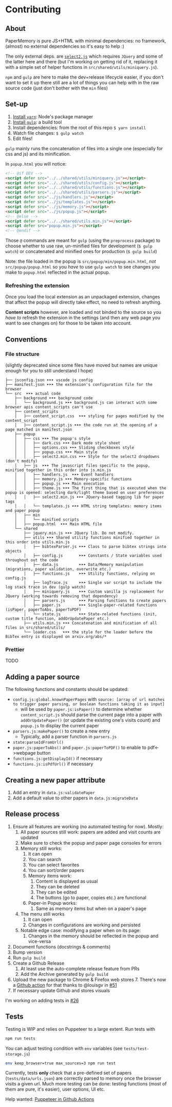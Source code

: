 # Contributing

## About

PaperMemory is pure JS+HTML with minimal dependencies: no framework, (almost) no external dependencies so it's easy to help :) 

The only external deps. are [`select2.js`](https://select2.org/) which requires `JQuery` and some of the latter here and there (but I'm working on getting rid of it, replacing it with a simple set of helper functions in `src/shared/utils/miniquery.js`).

`npm` and `gulp` are here to make the dev+release lifecycle easier, if you don't want to set it up there still are a lot of things you can help with in the raw source code (just don't bother with the `min` files)

## Set-up

1. [Install `yarn`](https://classic.yarnpkg.com/lang/en/docs/install): Node's package manager
2. [Install `gulp`](https://gulpjs.com/): a build tool
3. Install dependencies: from the root of this repo `$ yarn install`
4. Watch file changes: `$ gulp watch`
5. Edit files!

`gulp` mainly runs the concatenation of files into a single one (especially for css and js) and its minification.

In `popup.html` you will notice:

```html
<!-- @if DEV -->
<script defer src="../../shared/utils/miniquery.js"></script>
<script defer src="../../shared/utils/config.js"></script>
<script defer src="../../shared/utils/functions.js"></script>
<script defer src="../../shared/utils/parsers.js"></script>
<script defer src="../js/handlers.js"></script>
<script defer src="../js/templates.js"></script>
<script defer src="../js/memory.js"></script>
<script defer src="../js/popup.js"></script>
<!-- @else -->
<script defer src="../../shared/utils.min.js"></script>
<script defer src="popup.min.js"></script>
<!-- @endif -->
```

Those `@` commands are meant for `gulp` (using the `preprocess` package) to choose whether to use raw, un-minified files for development (`$ gulp watch`) or concatenated and minified ones for production (`$ gulp build`)

Note: the file loaded in the popup is `src/popup/min/popup.min.html`, *not* `src/popup/popup.html` so you *have* to use `gulp watch` to see changes you make to `popup.html` reflected in the actual popup.

### Refreshing the extension

Once you load the local extension as an unpackaged extension, changes that affect the popup will directly take effect, no need to refresh anything. 

**Content scripts** however, are loaded and not binded to the source so you _have to_ refresh the extension in the settings (and then any web page you want to see changes on) for those to be taken into account.


## Conventions

### File structure

(slightly deprecated since some files have moved but names are unique enough for you to still understand I hope)

```tree
├── jsconfig.json ➤➤➤ vscode js config
├── manifest.json ➤➤➤ the extension's configuration file for the browser
└── src  ➤➤➤ actual code
    ├── background ➤➤➤ background code
    │   └── background.js ➤➤➤ background.js can interact with some browser apis content_scripts can't use
    ├── content_scripts
    │   ├── content_script.css  ➤➤➤ styling for pages modified by the content_script
    │   ├── content_script.js ➤➤➤ the code run at the opening of a page matched in manifest.json
    ├── popup
    │   ├── css ➤➤➤ The popup's style
    │   │   ├── dark.css ➤➤➤ Dark mode style sheet
    │   │   ├── options.css ➤➤➤ Sliding checkboxes style
    │   │   ├── popup.css ➤➤➤ Main style
    │   │   ├── select2.min.css ➤➤➤ Style for the select2 dropdowns (don't modify)
    │   ├── js  ➤➤➤ The javascript files specific to the popup, minified together in this order into js.min.js
    │   │   ├── handlers.js  ➤➤➤ Event handlers
    │   │   ├── memory.js ➤➤➤ Memory-specific functions
    │   │   ├── popup.js ➤➤➤ Main execution
    │   │   ├── theme.js ➤➤➤ The first thing that is executed when the popup is opened: selecting dark/light theme based on user preferences
    │   │   ├── select2.min.js ➤➤➤ JQuery-based tagging lib for paper tags
    │   │   └── templates.js ➤➤➤ HTML string templates: memory items and paper popup
    │   ├── min
    │   │   └── minified scripts
    │   ├── popup.html  ➤➤➤ Main HTML file
    └── shared
        ├── jquery.min.js ➤➤➤ JQuery lib. Do not modify. 
        ├── utils ➤➤➤ Shared utility functions minified together in this order into utils.min.js
        │   ├── bibtexParser.js ➤➤➤ Class to parse bibtex strings into objects
        │   ├── config.js       ➤➤➤ Constants / State variables used throughout out the code
        │   ├── data.js         ➤➤➤ Data/Memory manipulation (migrations, paper validation, overwrite etc.)
        │   ├── functions.js    ➤➤➤ Utility functions, relying on config.js
        │   ├── logTrace.js     ➤➤➤ Single var script to include the log stack trace in dev (gulp watch)
        │   ├── miniquery.js    ➤➤➤ Custom vanilla js replacement for JQuery (working towards removing that dependency)
        │   ├── parsers.js      ➤➤➤ Parsing functions to create papers
        │   ├── paper.js        ➤➤➤ Single-paper-related functions (isPaper, paperToAbs, paperToPDF)
        │   └── state.js        ➤➤➤ State-related functions (init, custom title function, addOrUpdatePaper etc.)
        ├── utils.min.js ➤➤➤ Concatenation and minification of all files in src/shared/utils/
        └── loader.css   ➤➤➤ the style for the loader before the BibTex entry is displayed on arxiv.org/abs/*
```

### Prettier

TODO

## Adding a paper source

The following functions and constants should be updated:

* `config.js:global.knownPaperPages` with `source: [array of url matches to trigger paper parsing, or boolean functions taking it as input]`
  * will be used by `paper.js:isPaper()` to determine whether `content_script.js` should parse the current page into a paper with `addOrUpdatePaper()` (or update the existing one's visits count) and `popup.js` to display the current paper
* `parsers.js:makePaper()` to create a new entry
  * Typically, add a parser function in `parsers.js`  
* `state:parseIdFromUrl()`
* `paper.js:paperToAbs()` and `paper.js:paperToPDF()` to enable to pdf<->webpage button
* `functions.js:getDisplayId()` if necessary
* `functions.js:isPdfUrl()` if necessary


## Creating a new paper attribute

1. Add an entry in `data.js:validatePaper`
2. Add a default value to other papers in `data.js:migrateData`

## Release process

1. Ensure all features are working (no automated testing for now). Mostly:
    1. All paper sources still work: papers are added and visit counts are updated
    2. Make sure to check the popup and paper page consoles for errors
    3. Memory still works:
        1. It can open
        2. You can search
        3. You can select favorites
        4. You can sort/order papers
        5. Memory items work:
            1. Content is displayed as usual
            2. They can be deleted
            3. They can be edited
            4. The buttons (go to paper, copies etc.) are functional
        6. Paper-in Popup works:
            1. Same as memory items but when on a paper's page
    4. The menu still works
        1. It can open
        2. Changes in configurations are working and persisted  
    5. Notable edge case: modifying a paper when on its page:
        1. Changes in the memory should be reflected in the popup and vice-versa
2. Document functions (docstrings & comments)
3. Bump version
4. Run `gulp build`
5. Create a Github Release
    1. At least use the auto-complete release feature from PRs
    2. Add the Archive generated by `gulp build`
6. Upload the new package to Chrome & Firefox web stores
    7. There's now a [Github action](https://github.com/vict0rsch/PaperMemory/actions/workflows/submit.yml) for that thanks to @louisgv in [#51](https://github.com/vict0rsch/PaperMemory/pull/51)
8. If necessary update Github and stores visuals

I'm working on adding tests in [#26](https://github.com/vict0rsch/PaperMemory/pull/26)


## Tests

Testing is WIP and relies on Puppeteer to a large extent.
Run tests with

```bash
npm run tests
```

You can adjust testing condition with `env` variables (see `tests/test-storage.js`)

```bash
env keep_browser=true max_sources=3 npm run test
```

Currently, tests **only** check that a pre-defined set of papers (`tests/data/urls.json`) are correctly parsed to memory once the browser visits a given url. Much more testing can be done: testing functions (most of them are pure, it's easier), user options, UI etc.

Help wanted: [Puppeteer in Github Actions](https://stackoverflow.com/questions/62228154/puppeteer-fails-to-initiate-in-github-actions)

